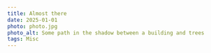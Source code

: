 ```yaml
---
title: Almost there
date: 2025-01-01
photo: photo.jpg
photo_alt: Some path in the shadow between a building and trees
tags: Misc
---
```

